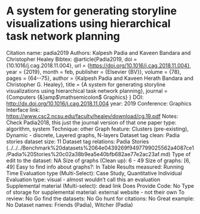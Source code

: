 # A system for generating storyline visualizations using hierarchical task network planning

Citation name: padia2019
Authors: Kalpesh Padia and Kaveen Bandara and Christopher Healey
Bibtex: @article{Padia2019,
doi = {10.1016/j.cag.2018.11.004},
url = {https://doi.org/10.1016/j.cag.2018.11.004},
year = {2019},
month = feb,
publisher = {Elsevier {BV}},
volume = {78},
pages = {64--75},
author = {Kalpesh Padia and Kaveen Herath Bandara and Christopher G. Healey},
title = {A system for generating storyline visualizations using hierarchical task network planning},
journal = {Computers {\&}amp$\mathsemicolon$ Graphics}
}
DOI: http://dx.doi.org/10.1016/j.cag.2018.11.004
year: 2019
Conference: Graphics Interface
link: https://www.csc2.ncsu.edu/faculty/healey/download/cg.19.pdf
Notes: Check Padia2018, this just the journal version of that one
paper type: algorithm, system
Technique: other
Graph feature: Clusters (pre-existing), Dynamic - discrete, Layered graphs, N-layers
Dataset tag clean: Padia stories
dataset size: 11
Dataset tag relations: Padia Stories (../../../Benchmark%20datasets%2064e0439269f9497799025562a4087ce1/Padia%20Stories%20c02a38b9ea5e40bfb682ae77e2ac23af.md)
Type of edit to the dataset: NA
Size of graphs (Clean up): 6 - 49
Size of graphs: [6, 49]
Easy to find info about graphs?: In Table
Results measured: Running Time
Evaluation type (Multi-Select): Case Study, Quantitative Individual
Evaluation type: visual - almost wouldn’t call this an evaluation
Supplemental material (Multi-select): dead link
Does Provide Code: No
Type of storage for supplemental material: external website - not their own
To review: No
Go find the datasets: No
Go hunt for citations: No
Great example: No
Dataset names: Friends (Padia), Witcher (Padia)